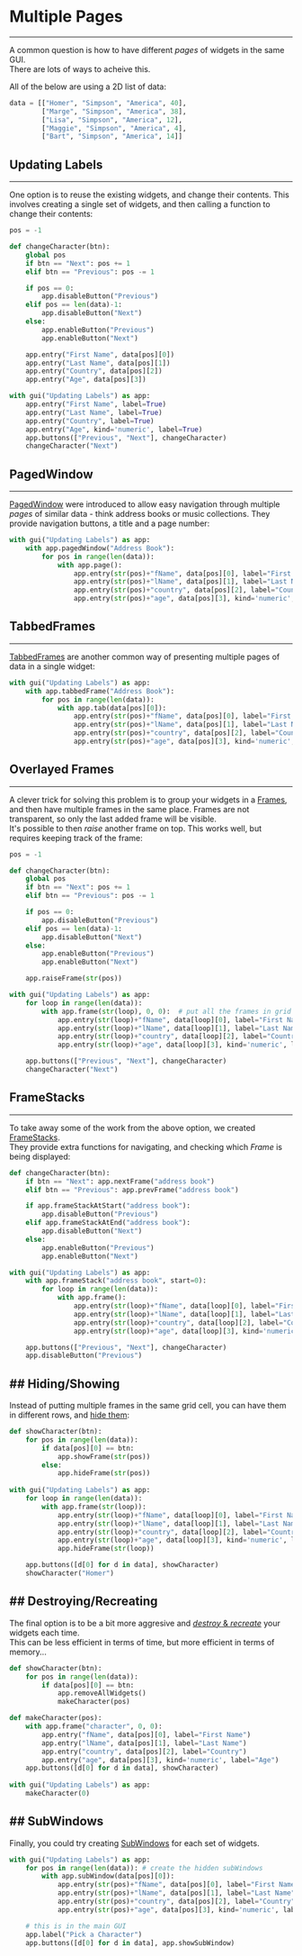 # Multiple Pages  
---

A common question is how to have different *pages* of widgets in the same GUI.  
There are lots of ways to acheive this.  

All of the below are using a 2D list of data:  
```python
data = [["Homer", "Simpson", "America", 40],
        ["Marge", "Simpson", "America", 38],
        ["Lisa", "Simpson", "America", 12],
        ["Maggie", "Simpson", "America", 4], 
        ["Bart", "Simpson", "America", 14]]
```

## Updating Labels  
---

One option is to reuse the existing widgets, and change their contents. This involves creating a single set of widgets, and then calling a function to change their contents:  

```python
pos = -1

def changeCharacter(btn):
    global pos 
    if btn == "Next": pos += 1
    elif btn == "Previous": pos -= 1

    if pos == 0:
        app.disableButton("Previous")
    elif pos == len(data)-1:
        app.disableButton("Next")
    else:
        app.enableButton("Previous")
        app.enableButton("Next")

    app.entry("First Name", data[pos][0])
    app.entry("Last Name", data[pos][1])
    app.entry("Country", data[pos][2])
    app.entry("Age", data[pos][3])

with gui("Updating Labels") as app:
    app.entry("First Name", label=True)
    app.entry("Last Name", label=True)
    app.entry("Country", label=True)
    app.entry("Age", kind='numeric', label=True)
    app.buttons(["Previous", "Next"], changeCharacter)
    changeCharacter("Next")
```

## PagedWindow  
---

[PagedWindow](/pythonWidgetGrouping/#paged-window) were introduced to allow easy navigation through multiple *pages* of similar data - think address books or music collections. They provide navigation buttons, a title and a page number:  

```python
with gui("Updating Labels") as app:
    with app.pagedWindow("Address Book"):
        for pos in range(len(data)):
            with app.page():
                app.entry(str(pos)+"fName", data[pos][0], label="First Name")
                app.entry(str(pos)+"lName", data[pos][1], label="Last Name")
                app.entry(str(pos)+"country", data[pos][2], label="Country")
                app.entry(str(pos)+"age", data[pos][3], kind='numeric', label="Age")
```

## TabbedFrames  
---

[TabbedFrames](/pythonWidgetGrouping/#tabbed-frame) are another common way of presenting multiple pages of data in a single widget:  

```python
with gui("Updating Labels") as app:
    with app.tabbedFrame("Address Book"):
        for pos in range(len(data)):
            with app.tab(data[pos][0]):
                app.entry(str(pos)+"fName", data[pos][0], label="First Name")
                app.entry(str(pos)+"lName", data[pos][1], label="Last Name")
                app.entry(str(pos)+"country", data[pos][2], label="Country")
                app.entry(str(pos)+"age", data[pos][3], kind='numeric', label="Age")
```

## Overlayed Frames  
---

A clever trick for solving this problem is to group your widgets in a [Frames](/pythonWidgetGrouping/#frame), and then have multiple frames in the same place. Frames are not transparent, so only the last added frame will be visible.  
It's possible to then *raise* another frame on top. This works well, but requires keeping track of the frame:

```python
pos = -1

def changeCharacter(btn):
    global pos 
    if btn == "Next": pos += 1
    elif btn == "Previous": pos -= 1

    if pos == 0:
        app.disableButton("Previous")
    elif pos == len(data)-1:
        app.disableButton("Next")
    else:
        app.enableButton("Previous")
        app.enableButton("Next")

    app.raiseFrame(str(pos))

with gui("Updating Labels") as app:
    for loop in range(len(data)):
        with app.frame(str(loop), 0, 0):  # put all the frames in grid pos 0,0
            app.entry(str(loop)+"fName", data[loop][0], label="First Name")
            app.entry(str(loop)+"lName", data[loop][1], label="Last Name")
            app.entry(str(loop)+"country", data[loop][2], label="Country")
            app.entry(str(loop)+"age", data[loop][3], kind='numeric', label="Age")

    app.buttons(["Previous", "Next"], changeCharacter)
    changeCharacter("Next")
```

## FrameStacks  
---

To take away some of the work from the above option, we created [FrameStacks](/pythonWidgetGrouping/#frame-stack).  
They provide extra functions for navigating, and checking which *Frame* is being displayed:  

```python
def changeCharacter(btn):
    if btn == "Next": app.nextFrame("address book")
    elif btn == "Previous": app.prevFrame("address book")

    if app.frameStackAtStart("address book"):
        app.disableButton("Previous")
    elif app.frameStackAtEnd("address book"):
        app.disableButton("Next")
    else:
        app.enableButton("Previous")
        app.enableButton("Next")

with gui("Updating Labels") as app:
    with app.frameStack("address book", start=0):
        for loop in range(len(data)):
            with app.frame():
                app.entry(str(loop)+"fName", data[loop][0], label="First Name")
                app.entry(str(loop)+"lName", data[loop][1], label="Last Name")
                app.entry(str(loop)+"country", data[loop][2], label="Country")
                app.entry(str(loop)+"age", data[loop][3], kind='numeric', label="Age")

    app.buttons(["Previous", "Next"], changeCharacter)
    app.disableButton("Previous")
```

## Hiding/Showing  
---

Instead of putting multiple frames in the same grid cell, you can have them in different rows, and [hide them](/pythonWidgetOptions/#widget-manipulation):  
```python
def showCharacter(btn):
    for pos in range(len(data)):
        if data[pos][0] == btn:
            app.showFrame(str(pos))
        else:
            app.hideFrame(str(pos))
                
with gui("Updating Labels") as app:
    for loop in range(len(data)):
        with app.frame(str(loop)):
            app.entry(str(loop)+"fName", data[loop][0], label="First Name")
            app.entry(str(loop)+"lName", data[loop][1], label="Last Name")
            app.entry(str(loop)+"country", data[loop][2], label="Country")
            app.entry(str(loop)+"age", data[loop][3], kind='numeric', label="Age")
            app.hideFrame(str(loop))

    app.buttons([d[0] for d in data], showCharacter)
    showCharacter("Homer")
```

## Destroying/Recreating
---

The final option is to be a bit more aggresive and [*destroy* & *recreate*](/pythonWidgetOptions/#widget-manipulation) your widgets each time.  
This can be less efficient in terms of time, but more efficient in terms of memory...  
```python
def showCharacter(btn):
    for pos in range(len(data)):
        if data[pos][0] == btn:
            app.removeAllWidgets()
            makeCharacter(pos)

def makeCharacter(pos):
    with app.frame("character", 0, 0): 
        app.entry("fName", data[pos][0], label="First Name")
        app.entry("lName", data[pos][1], label="Last Name")
        app.entry("country", data[pos][2], label="Country")
        app.entry("age", data[pos][3], kind='numeric', label="Age")
    app.buttons([d[0] for d in data], showCharacter)
        
with gui("Updating Labels") as app:
    makeCharacter(0)
```

## SubWindows  
---

Finally, you could try creating [SubWindows](/pythonSubWindows) for each set of widgets.  

```python
with gui("Updating Labels") as app:
    for pos in range(len(data)): # create the hidden subWindows
        with app.subWindow(data[pos][0]):
            app.entry(str(pos)+"fName", data[pos][0], label="First Name")
            app.entry(str(pos)+"lName", data[pos][1], label="Last Name")
            app.entry(str(pos)+"country", data[pos][2], label="Country")
            app.entry(str(pos)+"age", data[pos][3], kind='numeric', label="Age")

    # this is in the main GUI
    app.label("Pick a Character")
    app.buttons([d[0] for d in data], app.showSubWindow)
```
